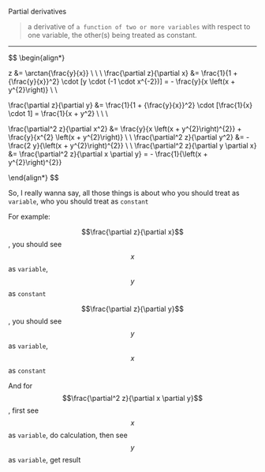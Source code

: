 Partial derivatives
> a derivative of `a function of two or more variables` with respect to one variable, the other(s) being treated as constant.

___

$$
\begin{align*}

z &= \arctan{\frac{y}{x}}
\\ \\ \\
\frac{\partial z}{\partial x} &= \frac{1}{1 + {\frac{y}{x}}^2} \cdot [y \cdot (-1 \cdot x^{-2})] = - \frac{y}{x \left(x + y^{2}\right)}
\\ \\

\frac{\partial z}{\partial y} &= \frac{1}{1 + {\frac{y}{x}}^2} \cdot [\frac{1}{x} \cdot 1] = \frac{1}{x + y^2}
\\ \\ \\

\frac{\partial^2 z}{\partial x^2} &= \frac{y}{x \left(x + y^{2}\right)^{2}} + \frac{y}{x^{2} \left(x + y^{2}\right)}
\\ \\
\frac{\partial^2 z}{\partial y^2} &= - \frac{2 y}{\left(x + y^{2}\right)^{2}}
\\ \\
\frac{\partial^2 z}{\partial y \partial x} &= \frac{\partial^2 z}{\partial x \partial y} = - \frac{1}{\left(x + y^{2}\right)^{2}}

\end{align*}
$$

So, I really wanna say, all those things is about who you should treat as `variable`, who you should treat as `constant`

For example:

$$\frac{\partial z}{\partial x}$$, you should see $$x$$ as `variable`, $$y$$ as `constant`

$$\frac{\partial z}{\partial y}$$, you should see $$y$$ as `variable`, $$x$$ as `constant`

And for $$\frac{\partial^2 z}{\partial x \partial y}$$, first see $$x$$ as `variable`, do calculation, then see $$y$$ as `variable`, get result
